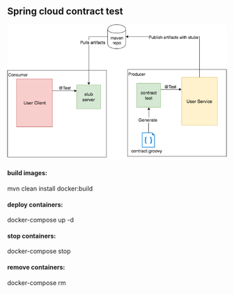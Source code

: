 ## Spring cloud contract test  

![alt text](./cdc.png)

#### build images:
mvn clean install docker:build

#### deploy containers:
docker-compose up -d

#### stop containers:
docker-compose stop

#### remove containers:
docker-compose rm
